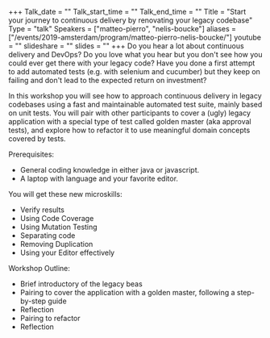+++
Talk_date = ""
Talk_start_time = ""
Talk_end_time = ""
Title = "Start your journey to continuous delivery by renovating your legacy codebase"
Type = "talk"
Speakers = ["matteo-pierro", "nelis-boucke"]
aliases = ["/events/2019-amsterdam/program/matteo-pierro-nelis-boucke/"]
youtube = ""
slideshare = ""
slides = ""
+++
Do you hear a lot about continuous delivery and DevOps? Do you love what you hear but you don't see how you could ever get there with your legacy code? Have you done a first attempt to add automated tests (e.g. with selenium and cucumber) but they keep on failing and don't lead to the expected return on investment?


In this workshop you will see how to approach continuous delivery in legacy codebases using a fast and maintainable automated test suite, mainly based on unit tests. You will pair with other participants to cover a (ugly) legacy application with a special type of test called golden master (aka approval tests), and explore how to refactor it to use meaningful domain concepts covered by tests.


Prerequisites: 

* General coding knowledge in either java or javascript. 
* A laptop with language and your favorite editor.

You will get these new microskills: 

* Verify results
* Using Code Coverage
* Using Mutation Testing
* Separating code
* Removing Duplication
* Using your Editor effectively

Workshop Outline:

* Brief introductory of the legacy beas
* Pairing to cover the application with a golden master, following a step-by-step guide 
* Reflection 
* Pairing to refactor
* Reflection

